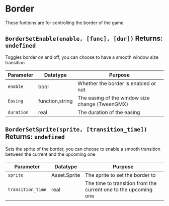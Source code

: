 # Border
These funtions are for controlling the border of the game

## `BorderSetEnable(enable, [func], [dur])` Returns: `undefined`
Toggles border on and off, you can choose to have a smooth window size transition

| Parameter | Datatype  | Purpose |
|-----------|-----------|---------|
|`enable` |bool |Whether the border is enabled or not |
|`Easing` |function,string |The easing of the window size change (TweenGMX) |
|`duration` |real |The duration of the easing |
















## `BorderSetSprite(sprite, [transition_time])` Returns: `undefined`
Sets the sprite of the border, you can choose to enable a smooth transition between the current
and the upcoming one

| Parameter | Datatype  | Purpose |
|-----------|-----------|---------|
|`sprite` |Asset.Sprite |The sprite to set the border to |
|`transition_time` |real |The time to transition from the current one to the upcoming one |











